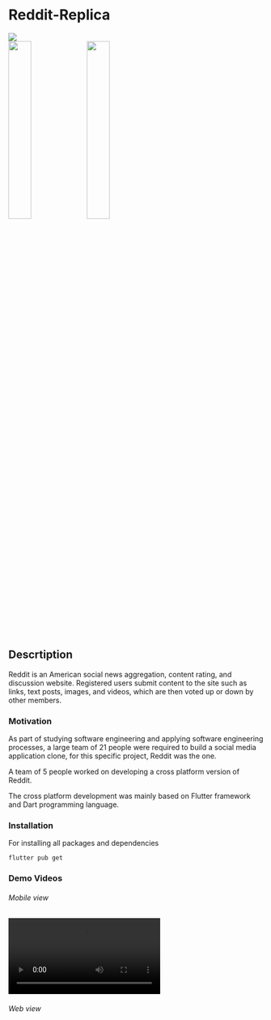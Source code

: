 # Reddit-Replica
![](https://download.logo.wine/logo/Reddit/Reddit-Logo.wine.png)
<br>
<img src="https://storage.googleapis.com/cms-storage-bucket/c823e53b3a1a7b0d36a9.png" width = 30%>            <img src="https://upload.wikimedia.org/wikipedia/commons/thumb/f/fe/Dart_programming_language_logo.svg/2560px-Dart_programming_language_logo.svg.png" width=30%>

## Descrtiption

Reddit is an American social news aggregation, content rating, and discussion website. Registered users submit content to the site such as links, text posts, images, and videos, which are then voted up or down by other members.

### Motivation

As part of studying software engineering and applying software engineering processes, a large team of 21 people were required to build a social media application clone, for this specific project, Reddit was the one.

A team of 5 people worked on developing a cross platform version of Reddit. 

The cross platform development was mainly based on Flutter framework and Dart programming language.

### Installation

For installing all packages and dependencies

```
flutter pub get
```

### Demo Videos 

###### Mobile view
![](https://github.com/SarahElzayat/Flutter-Reddit-Clone/blob/master/screenshots/vid1.mp4)

###### Web view
